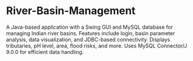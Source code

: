 # River-Basin-Management
A Java-based application with a Swing GUI and MySQL database for managing Indian river basins. Features include login, basin parameter analysis, data visualization, and JDBC-based connectivity. Displays tributaries, pH level, area, flood risks, and more. Uses MySQL Connector/J 9.0.0 for efficient data handling.
